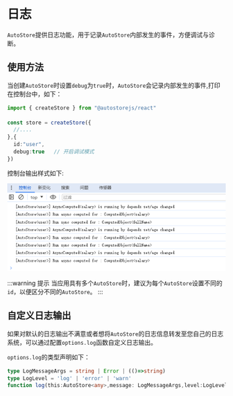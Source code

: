 # 日志

`AutoStore`提供日志功能，用于记录`AutoStore`内部发生的事件，方便调试与诊断。

## 使用方法

当创建`AutoStore`时设置`debug`为`true`时，`AutoStore`会记录内部发生的事件,打印在控制台中，如下：

```ts {7}
import { createStore } from "@autostorejs/react"

const store = createStore({
  //....
},{
  id:"user",
  debug:true   // 开启调试模式  
})
```

控制台输出样式如下:

![log](./logs.png)

:::warning 提示
当应用具有多个`AutoStore`时，建议为每个`AutoStore`设置不同的`id`，以便区分不同的`AutoStore`。
:::


## 自定义日志输出

如果对默认的日志输出不满意或者想将`AutoStore`的日志信息转发至您自己的日志系统，可以通过配置`options.log`函数自定义日志输出。

<demo react="debug/log.tsx" />


`options.log`的类型声明如下：
```ts | pure
type LogMessageArgs = string | Error | (()=>string)
type LogLevel = 'log' | 'error' | 'warn'
function log(this:AutoStore<any>,message: LogMessageArgs,level:LogLevel='log'){
```
